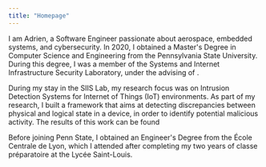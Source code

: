 ```yaml
---
title: "Homepage"
---
```


I am Adrien, a Software Engineer passionate about aerospace, embedded systems, and cybersecurity. In
2020, I obtained a Master's Degree in Computer Science and Engineering from the Pennsylvania State
University.
During this degree, I was a member of the Systems and Internet Infrastructure
Security Laboratory, under the
advising of .

During my stay in the SIIS Lab, my research focus was on Intrusion Detection Systems for Internet of Things
(IoT) environments.
As part of my research, I built a framework that aims at detecting discrepancies between physical
and logical state in a device, in order to identify potential malicious activity. The results of this work can
be found

Before joining Penn State, I obtained an Engineer's Degree from the École
Centrale de Lyon, which I attended after completing my two years of classe préparatoire at the Lycée Saint-Louis.
